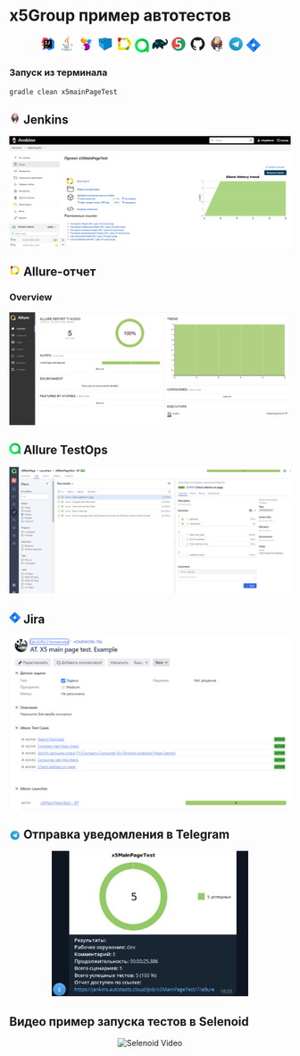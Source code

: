 # x5Group пример автотестов
<p align="center">
<img width="6%" title="IntelliJ IDEA" src="mediaFiles/icons/Intelij_IDEA.svg">
<img width="6%" title="Java" src="mediaFiles/icons/Java.svg">
<img width="6%" title="Selenide" src="mediaFiles/icons/Selenide.svg">
<img width="6%" title="Selenoid" src="mediaFiles/icons/Selenoid.svg">
<img width="6%" title="Allure Report" src="mediaFiles/icons/Allure_Report.svg">
<img width="5%" title="Allure TestOps" src="mediaFiles/icons/AllureTestOps.svg">
<img width="6%" title="Gradle" src="mediaFiles/icons/Gradle.svg">
<img width="6%" title="JUnit5" src="mediaFiles/icons//JUnit5.svg">
<img width="6%" title="GitHub" src="mediaFiles/icons/GitHub.svg">
<img width="6%" title="Jenkins" src="mediaFiles/icons/Jenkins.svg">
<img width="6%" title="Telegram" src="mediaFiles/icons/Telegram.svg">
<img width="5%" title="Jira" src="mediaFiles/icons/Jira.svg">
</p>

### Запуск из терминала
```
gradle clean x5mainPageTest 
```

## <img src="mediaFiles/icons/Jenkins.svg" title="Jenkins" width="4%"/> Jenkins
<p align="center">
<img title="Jenkins Build" src="mediaFiles/screenshots/JenkinsBuild.png">
</p>

## <img src="mediaFiles/icons/Allure_Report.svg" title="Allure Report" width="4%"/> Allure-отчет
### Overview

<p align="center">
<img title="Allure Overview" src="mediaFiles/screenshots/allureReport.png">
</p>

## <img src="mediaFiles/icons/AllureTestOps.svg" title="Allure TestOps" width="4%"/> Allure TestOps

<p align="center">
<img title="Allure TestOps DashBoard" src="mediaFiles/screenshots/TestOpsView.png">
</p>

## <img src="mediaFiles/icons/Jira.svg" title="Jira" width="4%"/> Jira

<p align="center">
<img title="Jira Task" src="mediaFiles/screenshots/JiraView.png">
</p>

## <img width="4%" style="vertical-align:middle" title="Telegram" src="mediaFiles/icons/Telegram.svg"> Отправка уведомления в Telegram

<p align="center">
<img width="70%" title="Telegram Notifications" src="mediaFiles/screenshots/tgView.png">
</p>

## Видео пример запуска тестов в Selenoid

<p align="center">
  <img title="Selenoid Video" src="mediaFiles/screenshots/example.gif">
</p>
